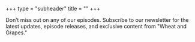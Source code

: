 +++
type = "subheader"
title = ""
+++

Don’t miss out on any of our episodes. Subscribe to our newsletter for the latest updates, episode releases, and exclusive content from "Wheat and Grapes."
